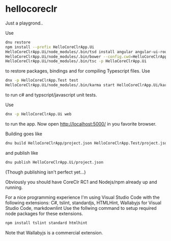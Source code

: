 # hellocoreclr

Just a playgrond..

Use

```bash
dnu restore
npm install --prefix HelloCoreClrApp.Ui
HelloCoreClrApp.Ui/node_modules/.bin/tsd install angular angular-ui-router mocha chai
HelloCoreClrApp.Ui/node_modules/.bin/bower --config.cwd=HelloCoreClrApp.Ui install
HelloCoreClrApp.Ui/node_modules/.bin/tsc -p HelloCoreClrApp.Ui
```

to restore packages, bindings and for compiling Typescript files. Use

```bash
dnx -p HelloCoreClrApp.Test test
HelloCoreClrApp.Ui/node_modules/.bin/karma start HelloCoreClrApp.Ui/karma.conf.js
```

to run c# and typscript/javascript unit tests.

Use

```bash
dnx -p HelloCoreClrApp.Ui web
```

to run the app. Now open <http://localhost:5000/> in you favorite browser.

Building goes like

```bash
dnu build HelloCoreClrApp/project.json HelloCoreClrApp.Test/project.json HelloCoreClrApp.Ui/project.json
```

and publish like

```bash
dnu publish HelloCoreClrApp.Ui/project.json
```

(Though publishing isn't perfect yet...)

Obviously you should have CoreClr RC1 and Nodejs/npm already up and running.

For a nice programming experience I'm using Visual Studio Code with the following extensions:
C#, tslint, standardjs, HTMLHint, Wallabyjs for Visual Studio Code, markdownlint
Use the follwing command to setup required node packages for these extensions.

```bash
npm install tslint standard htmlhint
```

Note that Wallabyjs is a commercial extension.
